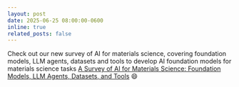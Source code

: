 ```yaml
---
layout: post
date: 2025-06-25 08:00:00-0600
inline: true
related_posts: false
---
```


Check out our new survey of AI for materials science, covering foundation models, LLM agents, datasets and tools to develop AI foundation models for materials science tasks  [A Survey of AI for Materials Science: Foundation Models, LLM Agents, Datasets, and Tools](https://arxiv.org/abs/2506.20743) :smile: